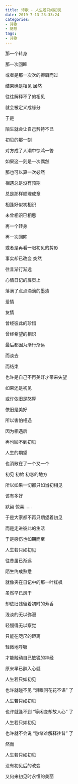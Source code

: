 ```yaml
---
title: 诗歌 - 人生若只如初见
date: 2019-7-13 23:33:24
categories:
- 诗歌
- 随想
tags:
- 诗歌
---
```


<!-- more -->

那一个转身

那一次回眸

或者是那一次次的擦肩而过

结果确是相见 居然

往往解释不了的相见

就会被定义成缘分


于是

陌生就会让自己矜持不已

初见的那一刻

对方成了人潮中惊鸿一瞥

如果这一刻是一次偶然

那也可以算一次必然

相遇总是没有预期

总是那样顺理成章

相逢好似初相识

未曾相识已相思



再一个转身

再一次回眸

或者是再看一眼初见的剪影

事实却已改变 突然

往昔渐行渐远

心情日记的扉页上

落满了点点滴滴的墨渍

爱情

友情

曾经彼此的珍惜

曾经希望的相识

最后都因为渐行渐远

而淡去

而结束


也许是自己不再美好才带来失望

如果还是初见

或许依旧是憨厚

依旧是美好

所以害怕相遇

因为相遇后

再也回不到初见

人生的期望

也消散在了一个又一个

初见 初始 初恋的地方

所以如果一切都只如当初相见

该有多好

默契 惊喜……


于是大家都不再只期望着初见

而是走进彼此的生活

于是感伤也如期而至

人生若只如初见

往昔虽已渐远

陌生终成熟悉

就像夹在日记中的那一叶红枫

虽然早已风干

却依旧残留着初时的芳香

浅淡的无以弥漫

轻慢得无以察觉

只能在咫尺的距离

轻微地呼吸

才能触动自己敏锐的神经

原来早已醉入心髓


人生若只如初见

也许就碰不见 “泪眼问花花不语” 了


人生若只如初见

也许就逢不到 “等闲变却故人心” 了


人生若只如初见

也许就不会说 “愁绪难解释往昔” 了


然而

人生若只如初见

没有初见后的改变

又何来初见时永恒的美丽
